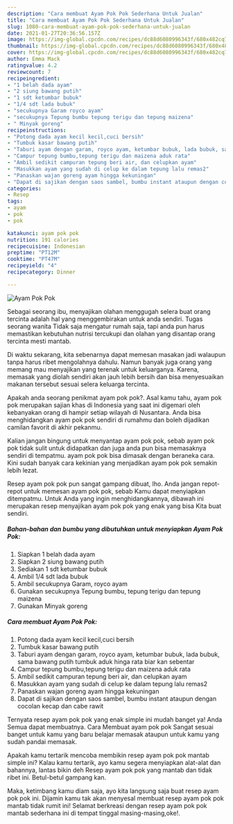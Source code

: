 ```yaml
---
description: "Cara membuat Ayam Pok Pok Sederhana Untuk Jualan"
title: "Cara membuat Ayam Pok Pok Sederhana Untuk Jualan"
slug: 1080-cara-membuat-ayam-pok-pok-sederhana-untuk-jualan
date: 2021-01-27T20:36:56.157Z
image: https://img-global.cpcdn.com/recipes/dc88d6080996343f/680x482cq70/ayam-pok-pok-foto-resep-utama.jpg
thumbnail: https://img-global.cpcdn.com/recipes/dc88d6080996343f/680x482cq70/ayam-pok-pok-foto-resep-utama.jpg
cover: https://img-global.cpcdn.com/recipes/dc88d6080996343f/680x482cq70/ayam-pok-pok-foto-resep-utama.jpg
author: Emma Mack
ratingvalue: 4.2
reviewcount: 7
recipeingredient:
- "1 belah dada ayam"
- "2 siung bawang putih"
- "1 sdt ketumbar bubuk"
- "1/4 sdt lada bubuk"
- "secukupnya Garam royco ayam"
- "secukupnya Tepung bumbu tepung terigu dan tepung maizena"
- " Minyak goreng"
recipeinstructions:
- "Potong dada ayam kecil kecil,cuci bersih"
- "Tumbuk kasar bawang putih"
- "Taburi ayam dengan garam, royco ayam, ketumbar bubuk, lada bubuk, sama bawang putih tumbuk aduk hinga rata biar kan sebentar"
- "Campur tepung bumbu,tepung terigu dan maizena aduk rata"
- "Ambil sedikit campuran tepung beri air, dan celupkan ayam"
- "Masukkan ayam yang sudah di celup ke dalam tepung lalu remas2"
- "Panaskan wajan goreng ayam hingga kekuningan"
- "Dapat di sajikan dengan saos sambel, bumbu instant ataupun dengan cocolan kecap dan cabe rawit"
categories:
- Resep
tags:
- ayam
- pok
- pok

katakunci: ayam pok pok 
nutrition: 191 calories
recipecuisine: Indonesian
preptime: "PT12M"
cooktime: "PT47M"
recipeyield: "4"
recipecategory: Dinner

---
```



![Ayam Pok Pok](https://img-global.cpcdn.com/recipes/dc88d6080996343f/680x482cq70/ayam-pok-pok-foto-resep-utama.jpg)

Sebagai seorang ibu, menyajikan olahan menggugah selera buat orang tercinta adalah hal yang menggembirakan untuk anda sendiri. Tugas seorang  wanita Tidak saja mengatur rumah saja, tapi anda pun harus memastikan kebutuhan nutrisi tercukupi dan olahan yang disantap orang tercinta mesti mantab.

Di waktu  sekarang, kita sebenarnya dapat memesan masakan jadi walaupun tanpa harus ribet mengolahnya dahulu. Namun banyak juga orang yang memang mau menyajikan yang terenak untuk keluarganya. Karena, memasak yang diolah sendiri akan jauh lebih bersih dan bisa menyesuaikan makanan tersebut sesuai selera keluarga tercinta. 



Apakah anda seorang penikmat ayam pok pok?. Asal kamu tahu, ayam pok pok merupakan sajian khas di Indonesia yang saat ini digemari oleh kebanyakan orang di hampir setiap wilayah di Nusantara. Anda bisa menghidangkan ayam pok pok sendiri di rumahmu dan boleh dijadikan camilan favorit di akhir pekanmu.

Kalian jangan bingung untuk menyantap ayam pok pok, sebab ayam pok pok tidak sulit untuk didapatkan dan juga anda pun bisa memasaknya sendiri di tempatmu. ayam pok pok bisa dimasak dengan beraneka cara. Kini sudah banyak cara kekinian yang menjadikan ayam pok pok semakin lebih lezat.

Resep ayam pok pok pun sangat gampang dibuat, lho. Anda jangan repot-repot untuk memesan ayam pok pok, sebab Kamu dapat menyiapkan ditempatmu. Untuk Anda yang ingin menghidangkannya, dibawah ini merupakan resep menyajikan ayam pok pok yang enak yang bisa Kita buat sendiri.

<!--inarticleads1-->

##### Bahan-bahan dan bumbu yang dibutuhkan untuk menyiapkan Ayam Pok Pok:

1. Siapkan 1 belah dada ayam
1. Siapkan 2 siung bawang putih
1. Sediakan 1 sdt ketumbar bubuk
1. Ambil 1/4 sdt lada bubuk
1. Ambil secukupnya Garam, royco ayam
1. Gunakan secukupnya Tepung bumbu, tepung terigu dan tepung maizena
1. Gunakan  Minyak goreng




<!--inarticleads2-->

##### Cara membuat Ayam Pok Pok:

1. Potong dada ayam kecil kecil,cuci bersih
1. Tumbuk kasar bawang putih
1. Taburi ayam dengan garam, royco ayam, ketumbar bubuk, lada bubuk, sama bawang putih tumbuk aduk hinga rata biar kan sebentar
1. Campur tepung bumbu,tepung terigu dan maizena aduk rata
1. Ambil sedikit campuran tepung beri air, dan celupkan ayam
1. Masukkan ayam yang sudah di celup ke dalam tepung lalu remas2
1. Panaskan wajan goreng ayam hingga kekuningan
1. Dapat di sajikan dengan saos sambel, bumbu instant ataupun dengan cocolan kecap dan cabe rawit




Ternyata resep ayam pok pok yang enak simple ini mudah banget ya! Anda Semua dapat membuatnya. Cara Membuat ayam pok pok Sangat sesuai banget untuk kamu yang baru belajar memasak ataupun untuk kamu yang sudah pandai memasak.

Apakah kamu tertarik mencoba membikin resep ayam pok pok mantab simple ini? Kalau kamu tertarik, ayo kamu segera menyiapkan alat-alat dan bahannya, lantas bikin deh Resep ayam pok pok yang mantab dan tidak ribet ini. Betul-betul gampang kan. 

Maka, ketimbang kamu diam saja, ayo kita langsung saja buat resep ayam pok pok ini. Dijamin kamu tak akan menyesal membuat resep ayam pok pok mantab tidak rumit ini! Selamat berkreasi dengan resep ayam pok pok mantab sederhana ini di tempat tinggal masing-masing,oke!.


